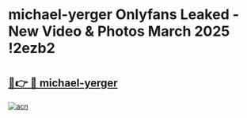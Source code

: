 # michael-yerger Onlyfans Leaked - New Video & Photos March 2025 !2ezb2

# <h2><a href="https://vx8fi8.iuczelnia.edu.pl?title=michael-yerger&ref=2ezb2">🔗👉 🔴 michael-yerger</a></h2>

[![acn](https://github.com/user-attachments/assets/0f9c940e-d8b0-45ae-aac7-cd30a18b3e1c)](https://vx8fi8.iuczelnia.edu.pl?title=michael-yerger&ref=2ezb2)


